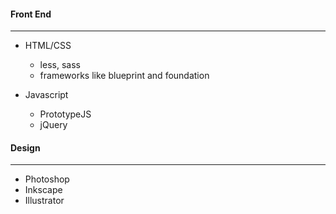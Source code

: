 
#### Front End
--------------

- HTML/CSS
    - less, sass <span class="minor"></span>
    - frameworks like blueprint and foundation

- Javascript
    - PrototypeJS
    - jQuery

#### Design
-----------

- Photoshop
- Inkscape
- Illustrator
